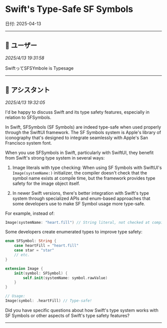 # Swift's Type-Safe SF Symbols

日付: 2025-04-13

---

## 👤 ユーザー
*2025/4/13 19:31:58*

SwiftってSFSYmbole is Typesage

---

## 🤖 アシスタント
*2025/4/13 19:32:05*

I'd be happy to discuss Swift and its type safety features, especially in relation to SFSymbols.

In Swift, SFSymbols (SF Symbols) are indeed type-safe when used properly through the SwiftUI framework. The SF Symbols system is Apple's library of iconography that's designed to integrate seamlessly with Apple's San Francisco system font.

When you use SFSymbols in Swift, particularly with SwiftUI, they benefit from Swift's strong type system in several ways:

1. Image literals with type checking: When using SF Symbols with SwiftUI's `Image(systemName:)` initializer, the compiler doesn't check that the symbol name exists at compile time, but the framework provides type safety for the image object itself.

2. In newer Swift versions, there's better integration with Swift's type system through specialized APIs and enum-based approaches that some developers use to make SF Symbol usage more type-safe.

For example, instead of:
```swift
Image(systemName: "heart.fill") // String literal, not checked at compile time
```

Some developers create enumerated types to improve type safety:
```swift
enum SFSymbol: String {
    case heartFill = "heart.fill"
    case star = "star"
    // etc.
}

extension Image {
    init(symbol: SFSymbol) {
        self.init(systemName: symbol.rawValue)
    }
}

// Usage:
Image(symbol: .heartFill) // Type-safe!
```

Did you have specific questions about how Swift's type system works with SF Symbols or other aspects of Swift's type safety features?

---

